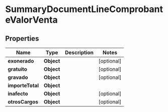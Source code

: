 # SummaryDocumentLineComprobanteValorVenta

## Properties
Name | Type | Description | Notes
------------ | ------------- | ------------- | -------------
**exonerado** | **Object** |  |  [optional]
**gratuito** | **Object** |  |  [optional]
**gravado** | **Object** |  |  [optional]
**importeTotal** | **Object** |  | 
**inafecto** | **Object** |  |  [optional]
**otrosCargos** | **Object** |  |  [optional]
